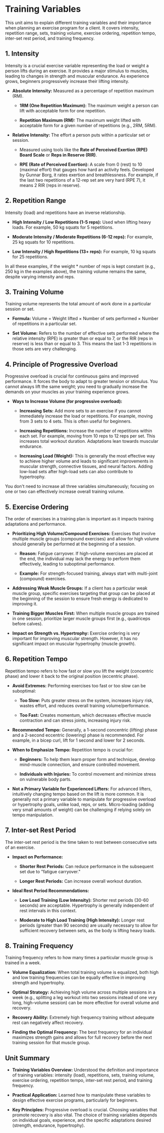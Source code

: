 Training Variables
==================

This unit aims to explain different training variables and their importance when planning an exercise program for a client. It covers intensity, repetition range, sets, training volume, exercise ordering, repetition tempo, inter-set rest period, and training frequency.

1\. Intensity
-------------

Intensity is a crucial exercise variable representing the load or weight a person lifts during an exercise. It provides a major stimulus to muscles, leading to changes in strength and muscular endurance. As experience grows, beginners progressively increase their lifting intensity.

*   **Absolute Intensity:** Measured as a percentage of repetition maximum (RM).
    
    *   **1RM (One Repetition Maximum):** The maximum weight a person can lift with acceptable form for one repetition.
        
    *   **Repetition Maximum (RM):** The maximum weight lifted with acceptable form for a given number of repetitions (e.g., 2RM, 5RM).
        
*   **Relative Intensity:** The effort a person puts within a particular set or session.
    
    *   Measured using tools like the **Rate of Perceived Exertion (RPE) Board Scale** or **Reps in Reserve (RIR)**.
        
    *   **RPE (Rate of Perceived Exertion):** A scale from 0 (rest) to 10 (maximal effort) that gauges how hard an activity feels. Developed by Gunnar Borg, it rates exertion and breathlessness. For example, if the last two repetitions of a 12-rep set are very hard (RPE 7), it means 2 RIR (reps in reserve).
        

2\. Repetition Range
--------------------

Intensity (load) and repetitions have an inverse relationship.

*   **High Intensity / Low Repetitions (1-5 reps):** Used when lifting heavy loads. For example, 50 kg squats for 5 repetitions.
    
*   **Moderate Intensity / Moderate Repetitions (6-12 reps):** For example, 25 kg squats for 10 repetitions.
    
*   **Low Intensity / High Repetitions (13+ reps):** For example, 10 kg squats for 25 repetitions.
    

In all these examples, if the weight \* number of reps is kept constant (e.g., 250 kg in the examples above), the training volume remains the same, despite varying intensity and reps.

3\. Training Volume
-------------------

Training volume represents the total amount of work done in a particular session or set.

*   **Formula:** Volume = Weight lifted × Number of sets performed × Number of repetitions in a particular set.
    
*   **Set Volume:** Refers to the number of effective sets performed where the relative intensity (RPE) is greater than or equal to 7, or the RIR (reps in reserve) is less than or equal to 3. This means the last 1-3 repetitions in those sets are very challenging.
    

4\. Principle of Progressive Overload
-------------------------------------

Progressive overload is crucial for continuous gains and improved performance. It forces the body to adapt to greater tension or stimulus. You cannot always lift the same weight; you need to gradually increase the demands on your muscles as your training experience grows.

*   **Ways to Increase Volume (for progressive overload):**
    
    *   **Increasing Sets:** Add more sets to an exercise if you cannot immediately increase the load or repetitions. For example, moving from 3 sets to 4 sets. This is often useful for beginners.
        
    *   **Increasing Repetitions:** Increase the number of repetitions within each set. For example, moving from 10 reps to 12 reps per set. This increases total workout duration. Adaptations lean towards muscular endurance.
        
    *   **Increasing Load (Weight):** This is generally the most effective way to achieve higher volume and leads to significant improvements in muscular strength, connective tissues, and neural factors. Adding low-load sets after high-load sets can also contribute to hypertrophy.
        

You don't need to increase all three variables simultaneously; focusing on one or two can effectively increase overall training volume.

5\. Exercise Ordering
---------------------

The order of exercises in a training plan is important as it impacts training adaptations and performance.

*   **Prioritizing High Volume/Compound Exercises:** Exercises that involve multiple muscle groups (compound exercises) and allow for high volume should generally be performed at the beginning of a session.
    
    *   **Reason:** Fatigue carryover. If high-volume exercises are placed at the end, the individual may lack the energy to perform them effectively, leading to suboptimal performance.
        
    *   **Example:** For strength-focused training, always start with multi-joint (compound) exercises.
        
*   **Addressing Weak Muscle Groups:** If a client has a particular weak muscle group, specific exercises targeting that group can be placed at the beginning of the session to ensure fresh energy is dedicated to improving it.
    
*   **Training Bigger Muscles First:** When multiple muscle groups are trained in one session, prioritize larger muscle groups first (e.g., quadriceps before calves).
    
*   **Impact on Strength vs. Hypertrophy:** Exercise ordering is very important for improving muscular strength. However, it has no significant impact on muscular hypertrophy (muscle growth).
    

6\. Repetition Tempo
--------------------

Repetition tempo refers to how fast or slow you lift the weight (concentric phase) and lower it back to the original position (eccentric phase).

*   **Avoid Extremes:** Performing exercises too fast or too slow can be suboptimal:
    
    *   **Too Slow:** Puts greater stress on the system, increases injury risk, wastes effort, and reduces overall training volume/performance.
        
    *   **Too Fast:** Creates momentum, which decreases effective muscle contraction and can stress joints, increasing injury risk.
        
*   **Recommended Tempo:** Generally, a 1-second concentric (lifting) phase and a 2-second eccentric (lowering) phase is recommended. For example, in a bicep curl, lift for 1 second and lower for 2 seconds.
    
*   **When to Emphasize Tempo:** Repetition tempo is crucial for:
    
    *   **Beginners:** To help them learn proper form and technique, develop mind-muscle connection, and ensure controlled movement.
        
    *   **Individuals with Injuries:** To control movement and minimize stress on vulnerable body parts.
        
*   **Not a Primary Variable for Experienced Lifters:** For advanced lifters, intuitively changing tempo based on the lift is more common. It is generally not a primary variable to manipulate for progressive overload or hypertrophy goals, unlike load, reps, or sets. Micro-loading (adding very small amounts of weight) can be challenging if relying solely on tempo manipulation.
    

7\. Inter-set Rest Period
-------------------------

The inter-set rest period is the time taken to rest between consecutive sets of an exercise.

*   **Impact on Performance:**
    
    *   **Shorter Rest Periods:** Can reduce performance in the subsequent set due to "fatigue carryover."
        
    *   **Longer Rest Periods:** Can increase overall workout duration.
        
*   **Ideal Rest Period Recommendations:**
    
    *   **Low Load Training (Low Intensity):** Shorter rest periods (30-60 seconds) are acceptable. Hypertrophy is generally independent of rest intervals in this context.
        
    *   **Moderate to High Load Training (High Intensity):** Longer rest periods (greater than 90 seconds) are usually necessary to allow for sufficient recovery between sets, as the body is lifting heavy loads.
        

8\. Training Frequency
----------------------

Training frequency refers to how many times a particular muscle group is trained in a week.

*   **Volume Equalization:** When total training volume is equalized, both high and low training frequencies can be equally effective in improving strength and hypertrophy.
    
*   **Optimal Strategy:** Achieving high volume across multiple sessions in a week (e.g., splitting a leg workout into two sessions instead of one very long, high-volume session) can be more effective for overall volume and recovery.
    
*   **Recovery Ability:** Extremely high frequency training without adequate rest can negatively affect recovery.
    
*   **Finding the Optimal Frequency:** The best frequency for an individual maximizes strength gains and allows for full recovery before the next training session for that muscle group.
    

Unit Summary
------------

*   **Training Variables Overview:** Understood the definition and importance of training variables: intensity (load), repetitions, sets, training volume, exercise ordering, repetition tempo, inter-set rest period, and training frequency.
    
*   **Practical Application:** Learned how to manipulate these variables to design effective exercise programs, particularly for beginners.
    
*   **Key Principles:** Progressive overload is crucial. Choosing variables that promote recovery is also vital. The choice of training variables depends on individual goals, experience, and the specific adaptations desired (strength, endurance, hypertrophy).